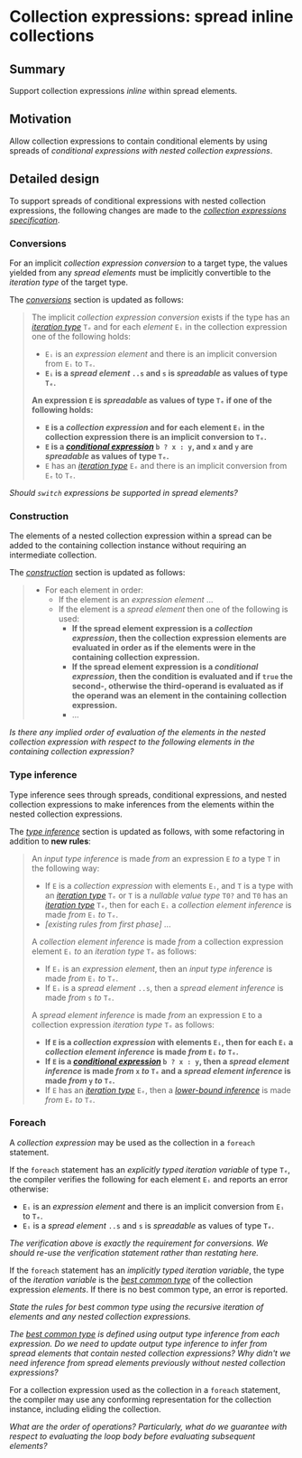 # Collection expressions: spread inline collections

## Summary

Support collection expressions *inline* within spread elements.

## Motivation

Allow collection expressions to contain conditional elements by using spreads of *conditional expressions with nested collection expressions*.

## Detailed design

To support spreads of conditional expressions with nested collection expressions, the following changes are made to the [*collection expressions specification*](https://github.com/dotnet/csharplang/blob/main/proposals/csharp-12.0/collection-expressions.md).

### Conversions

For an implicit *collection expression conversion* to a target type, the values yielded from any *spread elements* must be implicitly convertible to the *iteration type* of the target type.

The [*conversions*](https://github.com/dotnet/csharplang/blob/main/proposals/csharp-12.0/collection-expressions.md#conversions) section is updated as follows:

> The implicit *collection expression conversion* exists if the type has an [*iteration type*](https://github.com/dotnet/csharpstandard/blob/standard-v6/standard/statements.md#1295-the-foreach-statement) `Tₑ` and for each *element* `Eᵢ` in the collection expression one of the following holds:
> * `Eᵢ` is an *expression element* and there is an implicit conversion from `Eᵢ` to `Tₑ`.
> * **`Eᵢ` is a *spread element* `..s` and `s` is *spreadable* as values of type `Tₑ`.**
> 
> **An expression `E` is *spreadable* as values of type `Tₑ` if one of the following holds:**
> * **`E` is a *collection expression* and for each element `Eᵢ` in the collection expression there is an implicit conversion to `Tₑ`.**
> * **`E` is a [*conditional expression*](https://github.com/dotnet/csharpstandard/blob/standard-v6/standard/expressions.md#1115-conditional-operator) `b ? x : y`, and `x` and `y` are *spreadable* as values of type `Tₑ`.**
> * `E` has an [*iteration type*](https://github.com/dotnet/csharpstandard/blob/standard-v6/standard/statements.md#1295-the-foreach-statement) `Eₑ` and there is an implicit conversion from `Eₑ` to `Tₑ`.

*Should `switch` expressions be supported in spread elements?*

### Construction

The elements of a nested collection expression within a spread can be added to the containing collection instance without requiring an intermediate collection.

The [*construction*](https://github.com/dotnet/csharplang/blob/main/proposals/csharp-12.0/collection-expressions.md#construction) section is updated as follows:

> * For each element in order:
>   * If the element is an *expression element* ...
>   * If the element is a *spread element* then one of the following is used:
>     * **If the spread element expression is a *collection expression*, then the collection expression elements are evaluated in order as if the elements were in the containing collection expression.**
>     * **If the spread element expression is a *conditional expression*, then the condition is evaluated and if `true` the second-, otherwise the third-operand is evaluated as if the operand was an element in the containing collection expression.**
>     * ...

*Is there any implied order of evaluation of the elements in the nested collection expression with respect to the following elements in the containing collection expression?*

### Type inference

Type inference sees through spreads, conditional expressions, and nested collection expressions to make inferences from the elements within the nested collection expressions.

The [*type inference*](https://github.com/dotnet/csharplang/blob/main/proposals/csharp-12.0/collection-expressions.md#type-inference) section is updated as follows, with some refactoring in addition to **new rules**:

> An *input type inference* is made *from* an expression `E` *to* a type `T` in the following way:
>
> * If `E` is a *collection expression* with elements `Eᵢ`, and `T` is a type with an [*iteration type*](https://github.com/dotnet/csharpstandard/blob/standard-v6/standard/statements.md#1295-the-foreach-statement) `Tₑ` or `T` is a *nullable value type* `T0?` and `T0` has an [*iteration type*](https://github.com/dotnet/csharpstandard/blob/standard-v6/standard/statements.md#1295-the-foreach-statement) `Tₑ`, then for each `Eᵢ` a *collection element inference* is made *from* `Eᵢ` *to* `Tₑ`.
> * *[existing rules from first phase]* ...
>
> A *collection element inference* is made *from* a collection expression element `Eᵢ` *to* an *iteration type* `Tₑ` as follows:
> * If `Eᵢ` is an *expression element*, then an *input type inference* is made *from* `Eᵢ` *to* `Tₑ`.
> * If `Eᵢ` is a *spread element* `..s`, then a *spread element inference* is made *from* `s` *to* `Tₑ`.
>
> A *spread element inference* is made *from* an expression `E` to a collection expression *iteration type* `Tₑ` as follows:
> * **If `E` is a *collection expression* with elements `Eᵢ`, then for each `Eᵢ` a *collection element inference* is made *from* `Eᵢ` *to* `Tₑ`.**
> * **If `E` is a [*conditional expression*](https://github.com/dotnet/csharpstandard/blob/standard-v6/standard/expressions.md#1115-conditional-operator) `b ? x : y`, then a *spread element inference* is made *from* `x` *to* `Tₑ` and a *spread element inference* is made *from* `y` *to* `Tₑ`.**
> * If `E` has an [*iteration type*](https://github.com/dotnet/csharpstandard/blob/standard-v6/standard/statements.md#1295-the-foreach-statement) `Eₑ`, then a [*lower-bound inference*](https://github.com/dotnet/csharpstandard/blob/standard-v6/standard/expressions.md#116310-lower-bound-inferences) is made *from* `Eₑ` *to* `Tₑ`.

### Foreach

A *collection expression* may be used as the collection in a `foreach` statement.

If the `foreach` statement has an *explicitly typed iteration variable* of type `Tₑ`, the compiler verifies the following for each element `Eᵢ` and reports an error otherwise:
* `Eᵢ` is an *expression element* and there is an implicit conversion from `Eᵢ` to `Tₑ`.
* `Eᵢ` is a *spread element* `..s` and `s` is *spreadable* as values of type `Tₑ`.

*The verification above is exactly the requirement for *conversions*. We should re-use the verification statement rather than restating here.*

If the `foreach` statement has an *implicitly typed iteration variable*, the type of the *iteration variable* is the [*best common type*](https://github.com/dotnet/csharpstandard/blob/standard-v6/standard/expressions.md#116315-finding-the-best-common-type-of-a-set-of-expressions) of the collection expression *elements*. If there is no best common type, an error is reported.

*State the rules for *best common type* using the recursive iteration of elements and any nested collection expressions.*

*The [*best common type*](https://github.com/dotnet/csharpstandard/blob/standard-v6/standard/expressions.md#116315-finding-the-best-common-type-of-a-set-of-expressions) is defined using *output type inference* from each expression. Do we need to update *output type inference* to infer from spread elements that contain nested collection expressions? Why didn't we need inference from spread elements previously without nested collection expressions?*

For a collection expression used as the collection in a `foreach` statement, the compiler may use any conforming representation for the collection instance, including eliding the collection.

*What are the order of operations? Particularly, what do we guarantee with respect to evaluating the loop body before evaluating subsequent elements?*
